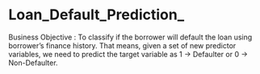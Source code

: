 # Loan_Default_Prediction_
Business Objective : To classify if the borrower will default the loan using borrower’s finance history. That means, given a set of new predictor variables, we need to predict the target variable as 1 -> Defaulter or 0 -> Non-Defaulter.
